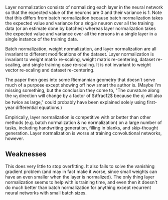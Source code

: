 Layer normalization consists of normalizing each layer in the neural network so that the expected value of the neurons are $0$ and their variance is $1$.  Note that this differs from batch normalization because batch normalization takes the expected value and variance for a *single* neuron over all the training data (or an estimate done by batches) whereas layer normalization takes the expected value and variance over all the neruons in a single layer in a single instance of the training data.

Batch normalization, weight normalization, and layer normalization are all invariant to different modifications of the dataset.  Layer normalization is invariant to weight matrix re-scaling, weight matrix re-centering, dataset re-scaling, and single training case re-scaling.  It is not invariant to weight vector re-scaling and dataset re-centering.

The paper then goes into some Riemannian geometry that doesn't serve much of a purpose except showing off how smart the author is.  (Maybe I'm missing something, but the conclusion they come to, "The curvature along the $w_i$ direction will change by a factor of $\tfrac12$ because the $\sigma_i$ will also be twice as large," could probably have been explained solely using first-year differential equations.)

Empirically, layer normalization is competitive with or better than other methods (e.g. batch normalization & no normalization) on a large number of tasks, including handwriting generation, filling in blanks, and skip-thought generation.  Layer normalization is worse at training convolutional networks, however.

## Weaknesses
This does very little to stop overfitting.  It also fails to solve the vanishing gradient problem (and may in fact make it worse, since small weights can have an even smaller when the layer is normalized).  The only thing layer normalization seems to help with is training time, and even then it doesn't do much better than batch normalization for anything except recurrent neural networks with small batch sizes.